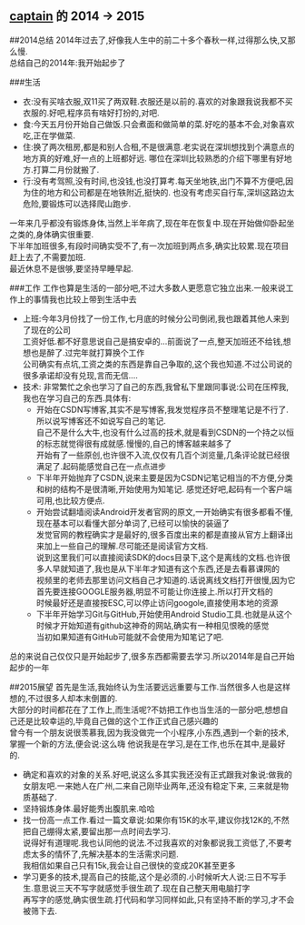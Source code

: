 [captain](https://github.com/siyehua) 的 2014 -> 2015
------------------
##2014总结
2014年过去了,好像我人生中的前二十多个春秋一样,过得那么快,又那么慢.  
总结自己的2014年:我开始起步了  

###生活
 * 衣:没有买啥衣服,双11买了两双鞋.衣服还是以前的.喜欢的对象跟我说我都不买衣服的.好吧,程序员有啥好打扮的,对吧.  
 * 食:今天五月份开始自己做饭.只会煮面和做简单的菜.好吃的基本不会,对象喜欢吃,正在学做菜.  
 * 住:换了两次租房,都是和别人合租,不是很满意.老实说在深圳想找到个满意点的地方真的好难,好一点的上班都好远.
 哪位在深圳比较熟悉的介绍下哪里有好地方.打算二月份就搬了.  
 * 行:没有考驾照,没有时间,也没钱,也没打算考.每天坐地铁,出门不算不方便吧,因为住的地方和公司都是在地铁附近,挺快的.
 也没有考虑买自行车,深圳这路边太危险,要锻炼可以选择爬山跑步.  

一年来几乎都没有锻炼身体,当然上半年病了,现在年在恢复中.现在开始做仰卧起坐之类的,身体确实很重要.  
下半年加班很多,有段时间确实受不了,有一次加班到两点多,确实比较累.现在项目赶上去了,不需要加班.  
最近休息不是很够,要坚持早睡早起.  

###工作
工作也算是生活的一部分吧,不过大多数人更愿意它独立出来.一般来说工作上的事情我也比较上带到生活中去  
 * 上班:今年3月份找了一份工作,七月底的时候分公司倒闭,我也跟着其他人来到了现在的公司  
 工资好低.都不好意思说自己是搞安卓的...前面说了一点,整天加班还不给钱,想想也是醉了.过完年就打算换个工作  
 公司确实有点坑,工资之类的东西是靠自己争取的,这个我也知道.不过公司说的很多承诺却没有兑现,言而无信....  
 * 技术: 非常繁忙之余也学习了自己的东西,我曾私下里跟同事说:公司在压榨我,我也在学习自己的东西.具体有:  
     * 开始在CSDN写博客,其实不是写博客,我发觉程序员不整理笔记是不行了.所以说写博客还不如说写自己的笔记.  
     自己不是什么大牛,也没有什么过高的技术,就是看到CSDN的一个持之以恒的标志就觉得很有成就感.慢慢的,自己的博客越来越多了  
     开始有了一些原创,也许很不入流,仅仅有几百个浏览量,几条评论就已经很满足了.起码能感觉自己在一点点进步  
     * 下半年开始抛弃了CSDN,说来主要是因为CSDN记笔记相当的不方便,分类和树的结构不是很清晰,开始使用为知笔记.
     感觉还好吧,起码有一个客户端可用,也比较方便点.  
     * 开始尝试翻墙阅读Android开发者官网的原文,一开始确实有很多都看不懂,现在基本可以看懂大部分单词了,已经可以愉快的装逼了  
     发觉官网的教程确实才是最好的,很多百度出来的都是直接从官方上翻译出来加上一些自己的理解.尽可能还是阅读官方文档.  
     说到这里我们可以直接阅读SDK的docs目录下,这个是离线的文档.也许很多人早就知道了,我也是从下半年才知道有这个东西,还是去看慕课网的  
     视频里的老师去那里访问文档自己才知道的.话说离线文档打开很慢,因为它首先要连接GOOGLE服务器,明显不可能让你连接上.所以打开文档的  
     时候最好还是直接按ESC,可以停止访问googole,直接使用本地的资源  
     * 下半年开始学习Git与GitHub,开始使用Android Studio工具.也就是从这个时候才开始知道有github这神奇的网站,确实有一种相见恨晚的感觉  
     当初如果知道有GitHub可能就不会使用为知笔记了吧.  

总的来说自己仅仅只是开始起步了,很多东西都需要去学习.所以2014年是自己开始起步的一年  


##2015展望
首先是生活,我始终认为生活要远远重要与工作.当然很多人也是这样想的,不过很多人却本末倒置的.  
大部分的时间都花在了工作上,而生活呢?不妨把工作也当生活的一部分吧,想想自己还是比较幸运的,毕竟自己做的这个工作正式自己感兴趣的  
曾今有一个朋友说很羡慕我,因为我没做完一个小程序,小东西,遇到一个新的技术,掌握一个新的方法,便会说:这么嗨
他说我是在学习,是在工作,也乐在其中,是最好的.  

 * 确定和喜欢的对象的关系.好吧,说这么多其实我还没有正式跟我对象说:做我的女朋友吧.一来她人在广州,二来自己刚毕业两年,还没有稳定下来,
 三来就是物质基础了.
 * 坚持锻炼身体.最好能秀出腹肌来.哈哈  
 * 找一份高一点工作.看过一篇文章说:如果你有15K的水平,建议你找12K的,不然把自己绷得太紧,要留出那一点时间去学习.  
 说得好有道理呢.我也认同他的说法.不过我喜欢的对象都说我工资低了,不要考虑太多的情怀了,先解决基本的生活需求问题.  
 我相信如果自己只有15k,我会让自己很快的变成20K甚至更多  
 * 学习更多的技术,提高自己的技能,这个是必须的.小时候听大人说:三日不写手生.意思说三天不写字就感觉手很生疏了.现在自己整天用电脑打字  
 再写字的感觉,确实很生疏.打代码和学习同样如此,只有坚持不断的学习,才不会被筛下去.  
 

